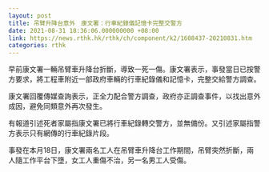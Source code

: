 ```yaml
---
layout: post
title: 吊臂升降台意外　康文署：行車紀錄儀記憶卡完整交警方
date: 2021-08-31 18:36:06.000000000 +08:00
link: https://news.rthk.hk/rthk/ch/component/k2/1608437-20210831.htm
categories: rthk
---
```


早前康文署一輛吊臂車升降台折斷，導致一死一傷。康文署表示，事發當日已按警方要求，將工程車附近一部政府車輛的行車紀錄儀和記憶卡，完整交給警方調查。

康文署回覆傳媒查詢表示，正全力配合警方調查，政府亦正調查事件，以找出意外成因，避免同類意外再次發生。

有報道引述死者家屬指康文署已將行車紀錄轉交警方，並無備份。又引述家屬指警方表示只有網傳的行車紀錄片段。

事發在本月18日，康文署兩名工人在吊臂車升降台工作期間，吊臂突然折斷，兩人隨工作平台下墮，女工人重傷不治，另一名男工人受傷。
